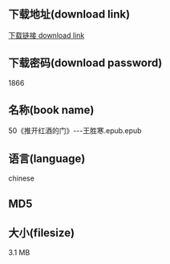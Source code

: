 ## 下载地址(download link)
[下载链接 download link](https://voluble-croquembouche-d321dc.netlify.app/?s=50%E3%80%8A%E6%8E%A8%E5%BC%80%E7%BA%A2%E9%85%92%E7%9A%84%E9%97%A8%E3%80%8B---%E7%8E%8B%E8%83%9C%E5%AF%92.epub)

## 下载密码(download password)
1866

## 名称(book name)
50《推开红酒的门》---王胜寒.epub.epub

## 语言(language)
chinese

## MD5


## 大小(filesize)
3.1 MB
